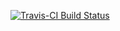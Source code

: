 [![Travis-CI Build Status](https://travis-ci.org/niranjv/ucscamsms2015.svg?branch=develop)](https://travis-ci.org/niranjv/ucscamsms2015)
